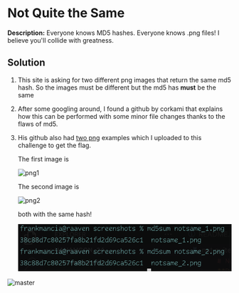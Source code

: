 # Not Quite the Same
**Description:** Everyone knows MD5 hashes. Everyone knows .png files! I believe you'll collide with greatness.

## Solution

1. This site is asking for two different png images that return the same md5 hash. So the images must be different but the md5 has **must** be the same

2. After some googling around, I found a github by corkami that explains how this can be performed with some minor file changes thanks to the flaws of md5.

3. His github also had [two png](https://github.com/corkami/collisions/tree/master/examples) examples which I uploaded to this challenge to get the flag.

    The first image is 

    ![png1](./screenshots/notsame_1.png)

    The second image is 

    ![png2](./screenshots/notsame_2.png)

    both with the same hash!

    ![png hashes](./screenshots/notsamehash.png)

![master](https://media.giphy.com/media/v1.Y2lkPTc5MGI3NjExZ2kzMG02eXBoNmd3cGxqbDByaW44N2J2Z24xanI3am1hMDVscmlyNCZlcD12MV9naWZzX3NlYXJjaCZjdD1n/jTdhudUbFq3Wgh0fwx/giphy.gif)
